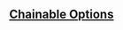 ## [Chainable Options](https://github.com/type-challenges/type-challenges/blob/main/questions/00012-medium-chainable-options/README.ja.md)
